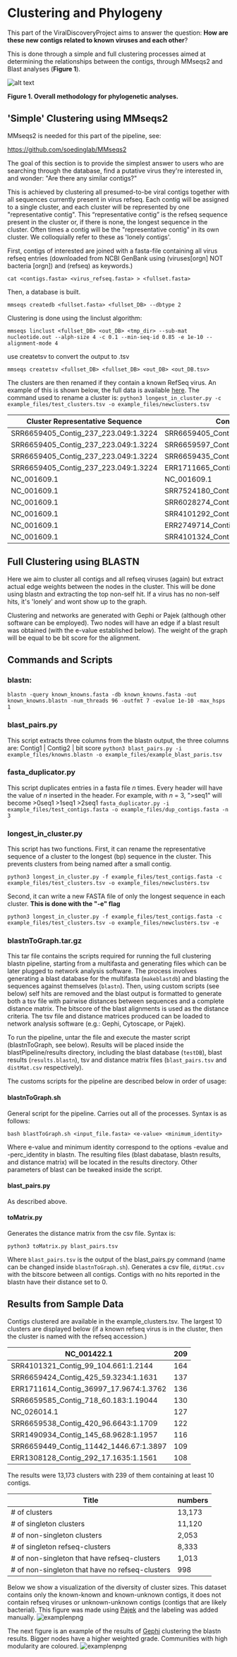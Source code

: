 
# Clustering and Phylogeny
This part of the ViralDiscoveryProject aims to answer the question: **How are these new contigs related to known viruses and each other**?

This is done through a simple and full clustering processes aimed at determining the relationships between the contigs, through MMseqs2 and Blast analyses (**Figure 1**).

![alt text](https://raw.githubusercontent.com/NCBI-Hackathons/VirusDiscoveryProject/master/Phylo/Phylo_summary.jpg)

**Figure 1. Overall methodology for phylogenetic analyses.**

## 'Simple' Clustering using MMseqs2

MMseqs2 is needed for this part of the pipeline, see:

https://github.com/soedinglab/MMseqs2

The goal of this section is to provide the simplest answer to users who are searching through the database, find a putative virus they're interested in, and wonder: "Are there any similar contigs?"

This is achieved by clustering all presumed-to-be viral contigs together with all sequences currently present in virus refseq. Each contig will be assigned to a single cluster, and each cluster will be represented by one "representative contig". This “representative contig” is the refseq sequence present in the cluster or, if there is none, the longest sequence in the cluster. Often times a contig will be the "representative contig" in its own cluster. We colloquially refer to these as 'lonely contigs'.

First, contigs of interested are joined with a fasta-file containing all virus refseq entries (downloaded from NCBI GenBank using (viruses[orgn] NOT bacteria [orgn]) and (refseq) as keywords.)

`cat <contigs.fasta> <virus_refseq.fasta> > <fullset.fasta>`

Then, a database is built.

`mmseqs createdb <fullset.fasta> <fullset_DB> --dbtype 2`

Clustering is done using the linclust algorithm:

`mmseqs linclust <fullset_DB> <out_DB> <tmp_dir> --sub-mat nucleotide.out --alph-size 4 -c 0.1 --min-seq-id 0.85 -e 1e-10 --alignment-mode 4`

use createtsv to convert the output to .tsv

`mmseqs createtsv <fullset_DB> <fullset_DB> <out_DB> <out_DB.tsv>`

The clusters are then renamed if they contain a known RefSeq virus. An example of this is shown below, the full data is available [here](https://github.com/NCBI-Hackathons/VirusDiscoveryProject/blob/master/Phylo/example_files/kk_ku_ref_outDB2.tsv). The command used to rename a cluster is:
`python3 longest_in_cluster.py -c example_files/test_clusters.tsv -o example_files/newclusters.tsv`



| Cluster Representative Sequence | Contig in Cluster |
|------------------------------------------|-----------------------------------------|
| SRR6659405_Contig_237_223.049:1.3224 | SRR6659405_Contig_237_223.049:1.3224 |
| SRR6659405_Contig_237_223.049:1.3224 | SRR6659597_Contig_1523_15.6439:1.3224 |
| SRR6659405_Contig_237_223.049:1.3224 | SRR6659435_Contig_5949_81.708:1.2547 |
| SRR6659405_Contig_237_223.049:1.3224 | ERR1711665_Contig_47824_41.9819:1.1128 |
| NC_001609.1 | NC_001609.1 |
| NC_001609.1 | SRR7524180_Contig_2887_4.15617:1.8613 |
| NC_001609.1 | SRR6028274_Contig_14203_56.7802:1.11362 |
| NC_001609.1 | SRR4101292_Contig_16607_60.2093:1.3030 |
| NC_001609.1 | ERR2749714_Contig_151_21.3722:1.2535 |
| NC_001609.1 | SRR4101324_Contig_236_136.623:1.3030 |


## Full Clustering using BLASTN
Here we aim to cluster all contigs and all refseq viruses (again) but extract actual edge weights between the nodes in the cluster. This will be done using blastn and extracting the top non-self hit. If a virus has no non-self hits, it's 'lonely' and wont show up to the graph.

Clustering and networks are generated with Gephi or Pajek (although other software can be employed). Two nodes will have an edge if a blast result was obtained (with the e-value established below). The weight of the graph will be equal to be bit score for the alignment.

## Commands and Scripts
### blastn:
`blastn -query known_knowns.fasta -db known_knowns.fasta -out known_knowns.blastn -num_threads 96 -outfmt 7 -evalue 1e-10 -max_hsps 1`
### blast_pairs.py
This script extracts three columns from the blastn output, the three columns are:
Contig1  |  Contig2  |  bit score
`python3 blast_pairs.py -i example_files/knowns.blastn -o example_files/example_blast_paris.tsv`
### fasta_duplicator.py
This script duplicates entries in a fasta file *n* times. Every header will have the value of *n* inserted in the header. For example, with *n* = 3, ">seq1"   will become  >0seq1  >1seq1  >2seq1
`fasta_duplicator.py -i example_files/test_contigs.fasta -o example_files/dup_contigs.fasta -n 3`

### longest_in_cluster.py
This script has two functions. 
First, it can rename the representative sequence of a cluster to the longest (bp) sequence in the cluster. This prevents clusters from being named after a small contig.

`python3 longest_in_cluster.py -f example_files/test_contigs.fasta -c example_files/test_clusters.tsv -o example_files/newclusters.tsv`

Second, it can write a new FASTA file of only the longest sequence in each cluster. **This is done with the "-e" flag**

`python3 longest_in_cluster.py -f example_files/test_contigs.fasta -c example_files/test_clusters.tsv -o example_files/newclusters.tsv -e`

###  blastnToGraph.tar.gz 
This tar file contains the scripts required for running the full clustering blastn pipeline, starting from a multifasta and generating files which can be later plugged to network analysis software. The process involves generating a blast database for the multifasta (`makeblastdb`) and blasting the sequences against themselves (`blastn`). Then, using custom scripts (see below) self hits are removed and the blast output is formatted to generate both a tsv file with pairwise distances between sequences and a complete distance matrix. The bitscore of the blast alignments is used as the distance criteria. The tsv file and distance matrices produced can be loaded to network analysis software (e.g.: Gephi, Cytoscape, or Pajek). 

To run the pipeline, untar the file and execute the master script (blastnToGraph, see below). Results will be placed inside the blastPipeline/results directory, including the blast database (`testDB`), blast results (`results.blastn`), tsv and distance matrix files (`blast_pairs.tsv` and `distMat.csv` respectively).

The customs scripts for the pipeline are described below in order of usage:

#### blastnToGraph.sh
General script for the pipeline. Carries out all of the processes. Syntax is as follows:

`bash blastToGraph.sh <input_file.fasta> <e-value> <minimum_identity>`

Where e-value and minimum identity correspond to the options -evalue and -perc_identity in blastn. The resulting files (blast dabatase, blastn results, and distance matrix) will be located in the results directory. Other parameters of blast can be tweaked inside the script.

#### blast_pairs.py
As described above.

#### toMatrix.py
Generates the distance matrix from the csv file. Syntax is:

`python3 toMatrix.py blast_pairs.tsv`

Where `blast_pairs.tsv` is the output of the blast_pairs.py command (name can be changed inside `blastnToGraph.sh`). Generates a csv file, `ditMat.csv` with the bitscore between all contigs. Contigs with no hits reported in the blastn have their distance set to 0.

## Results from Sample Data
Contigs clustered are available in the example_clusters.tsv. The largest 10 clusters are displayed below (if a known refseq virus is in the cluster, then the cluster is named with the refseq accession.)

| NC_001422.1 | 209 |
|----------------------------------------|-----|
| SRR4101321_Contig_99_104.661:1.2144 | 164 |
| SRR6659424_Contig_425_59.3234:1.1631 | 137 |
| ERR1711614_Contig_36997_17.9674:1.3762 | 136 |
| SRR6659585_Contig_718_60.183:1.19044 | 130 |
| NC_026014.1 | 127 |
| SRR6659538_Contig_420_96.6643:1.1709 | 122 |
| SRR1490934_Contig_145_68.9628:1.1957 | 116 |
| SRR6659449_Contig_11442_1446.67:1.3897 | 109 |
| ERR1308128_Contig_292_17.1635:1.1561 | 108 |

The results were 13,173 clusters with 239 of them containing at least 10 contigs.

|Title|numbers|
| ------------------------- | ------ |
| # of clusters             | 13,173 |
| # of singleton clusters   | 11,120 |
| # of non-singleton clusters  | 2,053 |
| # of singleton refseq-clusters  | 8,333 |
| # of non-singleton that have refseq-clusters  | 1,013 |
| # of non-singleton that have no refseq-clusters  | 998 |

Below we show a visualization of the diversity of cluster sizes. This dataset contains only the known-known and known-unknown contigs, it does not contain refseq viruses or unknown-unknown contigs (contigs that are likely bacterial). This figure was made using [Pajek](http://mrvar.fdv.uni-lj.si/pajek/) and the labeling was added manually. 
![examplenpng](https://github.com/NCBI-Hackathons/VirusDiscoveryProject/blob/master/Phylo/example_files/kk_ku_no_refseq_labelled.jpg)

The next figure is an example of the results of [Gephi](https://gephi.org/) clustering the blastn results. Bigger nodes have a higher weighted grade. Communities with high modularity are coloured.
![examplenpng](https://github.com/NCBI-Hackathons/VirusDiscoveryProject/blob/master/Phylo/example_files/finalNet_Clust.png)





